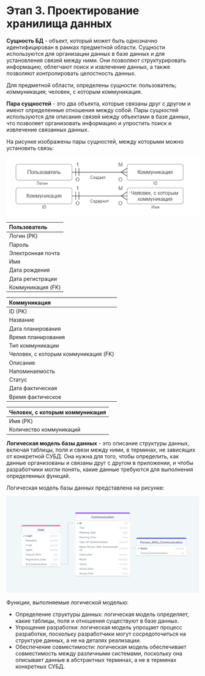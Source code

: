 # Этап 3. Проектирование хранилища данных
**Сущность БД** - объект, который может быть однозначно идентифицирован в рамках предметной области. Сущности используются для организации данных в базе данных и для установления связей между ними. Они позволяют структурировать информацию, облегчают поиск и извлечение данных, а также позволяют контролировать целостность данных.  

Для предметной области, определены сущности: пользователь; коммуникация; человек, с которым коммуникация.  

**Пара сущностей** - это два объекта, которые связаны друг с другом и имеют определенные отношения между собой. Пары сущностей используются для описания связей между объектами в базе данных, что позволяет организовать информацию и упростить поиск и извлечение связанных данных.  

На рисунке изображены пары сущностей, между которыми можно установить связь:

![Image alt](https://github.com/ArbakovaAnastasia/AccountingForCommunications/raw/main/Проектирование/сущности.png)  

| Пользователь |
| :---   |
| Логин (PK) |
| Пароль |
| Электронная почта |
| Имя |
| Дата рождения |
| Дата регистрации |
| Коммуникация (FK) |

| Коммуникация |
| :---   |
| ID (PK) |
| Название |
| Дата планирования |
| Время планирования |
| Тип коммуникации |
| Человек, с которым коммуникация (FK) |
| Описание |
| Напоминаемоcть |
| Статус |
| Дата фактическая |
| Время фактическое |

| Человек, с которым коммуникация|
| :---   |
| Имя (PK) |
| Количество коммуникаций |


**Логическая модель базы данных** - это описание структуры данных, включая таблицы, поля и связи между ними, в терминах, не зависящих от конкретной СУБД. Она нужна для того, чтобы определить, как данные организованы и связаны друг с другом в приложении, и чтобы разработчики могли понять, какие данные требуются для выполнения определенных функций.  

Логическая модель базы данных представлена на рисунке:

![Image alt](https://github.com/ArbakovaAnastasia/AccountingForCommunications/raw/main/Проектирование/бд.png)  

Функции, выполняемые логической моделью:
* Определение структуры данных: логическая модель определяет, какие таблицы, поля и отношения существуют в базе данных.
* Упрощение разработки: логическая модель упрощает процесс разработки, поскольку разработчики могут сосредоточиться на структуре данных, а не на деталях реализации.
* Обеспечение совместимости: логическая модель обеспечивает совместимость между различными системами, поскольку она описывает данные в абстрактных терминах, а не в терминах конкретных СУБД.







